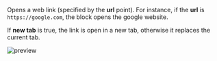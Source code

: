 Opens a web link (specified by the **url** point). For instance, if the **url** is `https://google.com`, the block opens the google website.

If **new tab** is true, the link is open in a new tab, otherwise it replaces the current tab.

![preview](/images/controls/link-en.png)